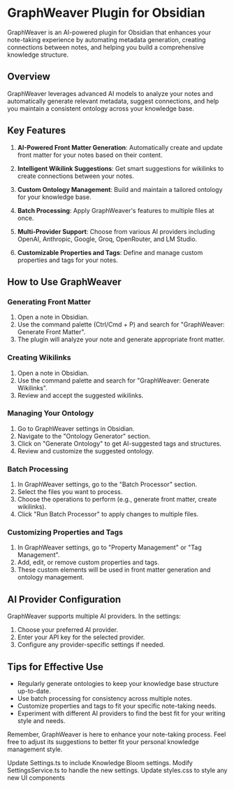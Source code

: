 # GraphWeaver Plugin for Obsidian

GraphWeaver is an AI-powered plugin for Obsidian that enhances your note-taking experience by automating metadata generation, creating connections between notes, and helping you build a comprehensive knowledge structure.

## Overview

GraphWeaver leverages advanced AI models to analyze your notes and automatically generate relevant metadata, suggest connections, and help you maintain a consistent ontology across your knowledge base.

## Key Features

1. **AI-Powered Front Matter Generation**: Automatically create and update front matter for your notes based on their content.

2. **Intelligent Wikilink Suggestions**: Get smart suggestions for wikilinks to create connections between your notes.

3. **Custom Ontology Management**: Build and maintain a tailored ontology for your knowledge base.

4. **Batch Processing**: Apply GraphWeaver's features to multiple files at once.

5. **Multi-Provider Support**: Choose from various AI providers including OpenAI, Anthropic, Google, Groq, OpenRouter, and LM Studio.

6. **Customizable Properties and Tags**: Define and manage custom properties and tags for your notes.

## How to Use GraphWeaver

### Generating Front Matter

1. Open a note in Obsidian.
2. Use the command palette (Ctrl/Cmd + P) and search for "GraphWeaver: Generate Front Matter".
3. The plugin will analyze your note and generate appropriate front matter.

### Creating Wikilinks

1. Open a note in Obsidian.
2. Use the command palette and search for "GraphWeaver: Generate Wikilinks".
3. Review and accept the suggested wikilinks.

### Managing Your Ontology

1. Go to GraphWeaver settings in Obsidian.
2. Navigate to the "Ontology Generator" section.
3. Click on "Generate Ontology" to get AI-suggested tags and structures.
4. Review and customize the suggested ontology.

### Batch Processing

1. In GraphWeaver settings, go to the "Batch Processor" section.
2. Select the files you want to process.
3. Choose the operations to perform (e.g., generate front matter, create wikilinks).
4. Click "Run Batch Processor" to apply changes to multiple files.

### Customizing Properties and Tags

1. In GraphWeaver settings, go to "Property Management" or "Tag Management".
2. Add, edit, or remove custom properties and tags.
3. These custom elements will be used in front matter generation and ontology management.

## AI Provider Configuration

GraphWeaver supports multiple AI providers. In the settings:

1. Choose your preferred AI provider.
2. Enter your API key for the selected provider.
3. Configure any provider-specific settings if needed.

## Tips for Effective Use

- Regularly generate ontologies to keep your knowledge base structure up-to-date.
- Use batch processing for consistency across multiple notes.
- Customize properties and tags to fit your specific note-taking needs.
- Experiment with different AI providers to find the best fit for your writing style and needs.

Remember, GraphWeaver is here to enhance your note-taking process. Feel free to adjust its suggestions to better fit your personal knowledge management style.

Update Settings.ts to include Knowledge Bloom settings.
Modify SettingsService.ts to handle the new settings.
Update styles.css to style any new UI components